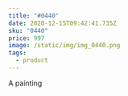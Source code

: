 ```yaml
---
title: "#0440"
date: 2020-12-15T09:42:41.735Z
sku: "0440"
price: 997
image: /static/img/img_0440.png
tags:
  - product
---
```

A painting
